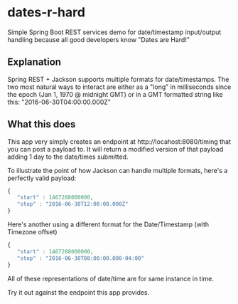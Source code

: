 # dates-r-hard
Simple Spring Boot REST services demo for date/timestamp input/output handling because all good developers know "Dates are Hard!"

## Explanation
Spring REST + Jackson supports multiple formats for date/timestamps.  The two most natural ways to interact are either
as a "long" in milliseconds since the epoch (Jan 1, 1970 @ midnight GMT) or in a GMT formatted string like this:
"2016-06-30T04:00:00.000Z"

## What this does
This app very simply creates an endpoint at http://locahost:8080/timing that you can post a payload to.  It will return
a modified version of that payload adding 1 day to the date/times submitted.

To illustrate the point of how Jackson can handle multiple formats, here's a perfectly valid payload:

```javascript
{
   "start" : 1467288000000,
   "stop" : "2016-06-30T12:00:00.000Z"
}
```

Here's another using a different format for the Date/Timestamp (with Timezone offset)
```javascript
{
   "start" : 1467288000000,
   "stop" : "2016-06-30T08:00:00.000-04:00"
}
```

All of these representations of date/time are for same instance in time.

Try it out against the endpoint this app provides.